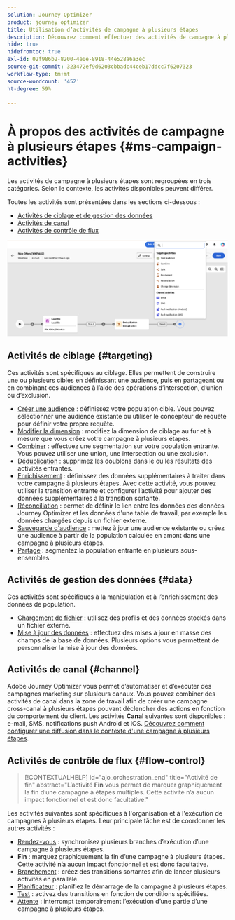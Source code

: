 ```yaml
---
solution: Journey Optimizer
product: journey optimizer
title: Utilisation d’activités de campagne à plusieurs étapes
description: Découvrez comment effectuer des activités de campagne à plusieurs étapes
hide: true
hidefromtoc: true
exl-id: 02f986b2-8200-4e0e-8918-44e528a6a3ec
source-git-commit: 323472ef9d6203cbbadc44ceb17ddcc7f6207323
workflow-type: tm+mt
source-wordcount: '452'
ht-degree: 59%

---
```


# À propos des activités de campagne à plusieurs étapes {#ms-campaign-activities}

Les activités de campagne à plusieurs étapes sont regroupées en trois catégories. Selon le contexte, les activités disponibles peuvent différer.

Toutes les activités sont présentées dans les sections ci-dessous :

* [Activités de ciblage et de gestion des données](#targeting)
* [Activités de canal](#channel)
* [Activités de contrôle de flux](#flow-control)

![](../assets/workflow-activities.png)

## Activités de ciblage {#targeting}

Ces activités sont spécifiques au ciblage. Elles permettent de construire une ou plusieurs cibles en définissant une audience, puis en partageant ou en combinant ces audiences à l’aide des opérations d’intersection, d’union ou d’exclusion.

* [Créer une audience](build-audience.md) : définissez votre population cible. Vous pouvez sélectionner une audience existante ou utiliser le concepteur de requête pour définir votre propre requête.
* [Modifier la dimension](change-dimension.md) : modifiez la dimension de ciblage au fur et à mesure que vous créez votre campagne à plusieurs étapes.
* [Combiner](combine.md) : effectuez une segmentation sur votre population entrante. Vous pouvez utiliser une union, une intersection ou une exclusion.
* [Déduplication](deduplication.md) : supprimez les doublons dans le ou les résultats des activités entrantes.
* [Enrichissement](enrichment.md) : définissez des données supplémentaires à traiter dans votre campagne à plusieurs étapes. Avec cette activité, vous pouvez utiliser la transition entrante et configurer l’activité pour ajouter des données supplémentaires à la transition sortante.
* [Réconciliation](reconciliation.md) : permet de définir le lien entre les données des données Journey Optimizer et les données d&#39;une table de travail, par exemple les données chargées depuis un fichier externe.
* [Sauvegarde d&#39;audience](save-audience.md) : mettez à jour une audience existante ou créez une audience à partir de la population calculée en amont dans une campagne à plusieurs étapes.
* [Partage](split.md) : segmentez la population entrante en plusieurs sous-ensembles.

## Activités de gestion des données {#data}

Ces activités sont spécifiques à la manipulation et à l’enrichissement des données de population.

* [Chargement de fichier](load-file.md) : utilisez des profils et des données stockés dans un fichier externe.
* [Mise à jour des données](update-data.md) : effectuez des mises à jour en masse des champs de la base de données. Plusieurs options vous permettent de personnaliser la mise à jour des données.

## Activités de canal {#channel}

Adobe Journey Optimizer vous permet d’automatiser et d’exécuter des campagnes marketing sur plusieurs canaux. Vous pouvez combiner des activités de canal dans la zone de travail afin de créer une campagne cross-canal à plusieurs étapes pouvant déclencher des actions en fonction du comportement du client. Les activités **Canal** suivantes sont disponibles : e-mail, SMS, notifications push Android et iOS. [Découvrez comment configurer une diffusion dans le contexte d&#39;une campagne à plusieurs étapes](channels.md).

## Activités de contrôle de flux {#flow-control}

>[!CONTEXTUALHELP]
>id="ajo_orchestration_end"
>title="Activité de fin"
>abstract="L’activité **Fin** vous permet de marquer graphiquement la fin d’une campagne à étapes multiples. Cette activité n’a aucun impact fonctionnel et est donc facultative."

Les activités suivantes sont spécifiques à l&#39;organisation et à l&#39;exécution de campagnes à plusieurs étapes. Leur principale tâche est de coordonner les autres activités :

* [Rendez-vous](and-join.md) : synchronisez plusieurs branches d’exécution d’une campagne à plusieurs étapes.
* **Fin** : marquez graphiquement la fin d’une campagne à plusieurs étapes. Cette activité n’a aucun impact fonctionnel et est donc facultative.
* [Branchement](fork.md) : créez des transitions sortantes afin de lancer plusieurs activités en parallèle.
* [Planificateur](scheduler.md) : planifiez le démarrage de la campagne à plusieurs étapes.
* [Test](test.md) : activez des transitions en fonction de conditions spécifiées.
* [Attente](wait.md) : interrompt temporairement l’exécution d’une partie d’une campagne à plusieurs étapes.
